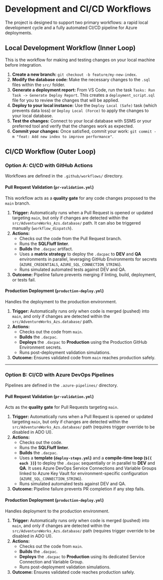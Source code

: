 # Development and CI/CD Workflows

The project is designed to support two primary workflows: a rapid local development cycle and a fully automated CI/CD pipeline for Azure deployments.

## Local Development Workflow (Inner Loop)

This is the workflow for making and testing changes on your local machine before integration.

1.  **Create a new branch:** `git checkout -b feature/my-new-index`.
2.  **Modify the database code:** Make the necessary changes to the `.sql` files within the `src/` folder.
3.  **Generate a deployment report:** From VS Code, run the task `Tasks: Run Task -> Generate Deploy Report`. This creates a `deployment_script.sql` file for you to review the changes that will be applied.
4.  **Deploy to your local instance:** Use the `Deploy Local (Safe)` task (which prevents data loss) or `Deploy Local (Force)` to apply the changes to your local database.
5.  **Test the changes:** Connect to your local database with SSMS or your preferred tool and verify that the changes work as expected.
6.  **Commit your changes:** Once satisfied, commit your work: `git commit -m "feat: Add new index to improve performance"`.

## CI/CD Workflow (Outer Loop)

### Option A: CI/CD with GitHub Actions

Workflows are defined in the `.github/workflows/` directory.

#### Pull Request Validation (`pr-validation.yml`)

This workflow acts as a **quality gate** for any code changes proposed to the `main` branch.

1.  **Trigger:** Automatically runs when a Pull Request is opened or updated targeting `main`, but only if changes are detected within the `src/AdventureWorks_Azs.database/` path. It can also be triggered manually (`workflow_dispatch`).
2.  **Actions:**
    * Checks out the code from the Pull Request branch.
    * Runs the **SQLFluff linter**.
    * **Builds** the `.dacpac` artifact.
    * Uses a **matrix strategy** to deploy the `.dacpac` to **DEV** and **QA** environments in parallel, leveraging GitHub Environments for secrets (`AZURE_CREDENTIALS`, `AZURE_SQL_CONNECTION_STRING`).
    * Runs simulated automated tests against DEV and QA.
3.  **Outcome:** Pipeline failure prevents merging if linting, build, deployment, or tests fail.

#### Production Deployment (`production-deploy.yml`)

Handles the deployment to the production environment.

1.  **Trigger:** Automatically runs only when code is merged (pushed) into `main`, and only if changes are detected within the `src/AdventureWorks_Azs.database/` path.
2.  **Actions:**
    * Checks out the code from `main`.
    * **Builds** the `.dacpac`.
    * **Deploys** the `.dacpac` to **Production** using the Production GitHub Environment secrets.
    * Runs post-deployment validation simulations.
3.  **Outcome:** Ensures validated code from `main` reaches production safely.

---

### Option B: CI/CD with Azure DevOps Pipelines

Pipelines are defined in the `.azure-pipelines/` directory.

#### Pull Request Validation (`pr-validation.yml`)

Acts as the **quality gate** for Pull Requests targeting `main`.

1.  **Trigger:** Automatically runs when a Pull Request is opened or updated targeting `main`, but only if changes are detected within the `src/AdventureWorks_Azs.database/` path (requires trigger override to be disabled in ADO UI).
2.  **Actions:**
    * Checks out the code.
    * Runs the **SQLFluff linter**.
    * **Builds** the `.dacpac`.
    * Uses a **template (`deploy-steps.yml`)** and a **compile-time loop (`${{ each }}`)** to deploy the `.dacpac` sequentially or in parallel to **DEV** and **QA**. It uses Azure DevOps Service Connections and Variable Groups linked to Azure Key Vault for environment-specific configuration (`AZURE_SQL_CONNECTION_STRING`).
    * Runs simulated automated tests against DEV and QA.
3.  **Outcome:** Pipeline failure prevents PR completion if any step fails.

#### Production Deployment (`production-deploy.yml`)

Handles deployment to the production environment.

1.  **Trigger:** Automatically runs only when code is merged (pushed) into `main`, and only if changes are detected within the `src/AdventureWorks_Azs.database/` path (requires trigger override to be disabled in ADO UI).
2.  **Actions:**
    * Checks out the code from `main`.
    * **Builds** the `.dacpac`.
    * **Deploys** the `.dacpac` to **Production** using its dedicated Service Connection and Variable Group.
    * Runs post-deployment validation simulations.
3.  **Outcome:** Ensures validated code reaches production safely.

